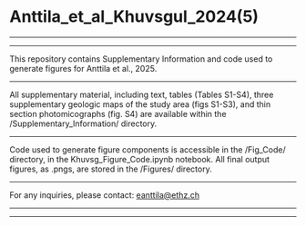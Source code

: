 # Anttila_et_al_Khuvsgul_2024(5)
* * *
* * *

This repository contains Supplementary Information and code used to generate figures for Anttila et al., 2025.
* * *

All supplementary material, including text, tables (Tables S1-S4), three supplementary geologic maps of the study area (figs S1-S3), and thin section photomicographs (fig. S4) are available within the /Supplementary_Information/ directory.

* * *

Code used to generate figure components is accessible in the /Fig_Code/ directory, in the Khuvsg_Figure_Code.ipynb notebook. All final output figures, as .pngs, are stored in the /Figures/ directory.

* * *

For any inquiries, please contact: eanttila@ethz.ch

* * *
* * *
